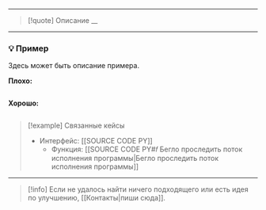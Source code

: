 ***

> [!quote] Описание
>__

***
### 💡 Пример
Здесь может быть описание примера.

**Плохо:**
```python

```

**Хорошо:**
```python

```

> [!example] Связанные кейсы
>- Интерфейс: [[SOURCE CODE PY]]
>	- Функция: [[SOURCE CODE PY#𝑓 Бегло проследить поток исполнения программы|Бегло проследить поток исполнения программы]]

***

> [!info]
> Если не удалось найти ничего подходящего или есть идея по улучшению, [[Контакты|пиши сюда]].
